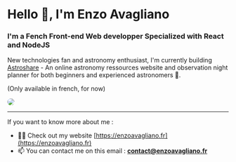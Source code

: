 <h1>Hello 👋, I'm Enzo Avagliano</h1>
<h3>I'm a Fench Front-end Web developper Specialized with React and NodeJS</h3>



New technologies fan and astronomy enthusiast, I'm currently building [Astroshare](https://astroshare.fr) - An online astronomy ressources website and observation night planner for both beginners and experienced astronomers 🔭.

<p style='font-size: 14px'>(Only available in french, for now)<p/>

<img style="border-radius: 20px" src="https://media.discordapp.net/attachments/814250385190420483/1214605869329678386/Banner_bento.png?ex=65f9b8dd&is=65e743dd&hm=8d07cb664e31a11c6d0302e46091168cfc56f6e7308841a368bbb800f96b7747&=&format=webp&quality=lossless&width=1141&height=599"/>

___

If you want to know more about me :

- 👨‍💻 Check out my website [https://enzoavagliano.fr](https://enzoavagliano.fr)
- 📫 You can contact me on this email : **contact@enzoavagliano.fr**
